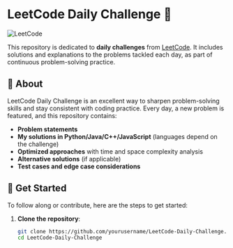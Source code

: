 # LeetCode Daily Challenge 🚀

![LeetCode](https://upload.wikimedia.org/wikipedia/commons/1/19/LeetCode_logo_black.png)

This repository is dedicated to **daily challenges** from [LeetCode](https://leetcode.com/). It includes solutions and explanations to the problems tackled each day, as part of continuous problem-solving practice. 

## 📝 About

LeetCode Daily Challenge is an excellent way to sharpen problem-solving skills and stay consistent with coding practice. Every day, a new problem is featured, and this repository contains:

- **Problem statements**
- **My solutions in Python/Java/C++/JavaScript** (languages depend on the challenge)
- **Optimized approaches** with time and space complexity analysis
- **Alternative solutions** (if applicable)
- **Test cases and edge case considerations**

## 🚀 Get Started

To follow along or contribute, here are the steps to get started:

1. **Clone the repository**:
   ```bash
   git clone https://github.com/yourusername/LeetCode-Daily-Challenge.git
   cd LeetCode-Daily-Challenge
